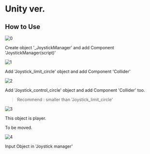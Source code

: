 # Unity ver.

## How to Use
![0](/Unity/Help/help_0.PNG)

Create object '_JoystickManager' and add Component 'JoystickManager(script)'

![1](/Unity/Help/help_1.PNG)

Add 'Joystick_limit_circle' object and add Component 'Collider'

![2](/Unity/Help/help_2.PNG)

Add 'Joystick_control_circle' object and add Component 'Collider' too.

> Recommend : smaller than 'Joystick_limit_circle'

![3](/Unity/Help/help_3.PNG)

This object is player.

To be moved.

![4](/Unity/Help/help_4.PNG)

Input Object in 'Joystick manager'
